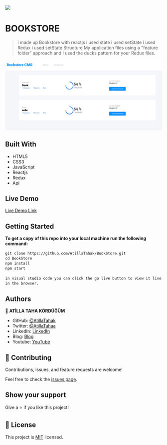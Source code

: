 ![](https://img.shields.io/badge/Microverse-blueviolet)

# BOOKSTORE

> i made up Bookstore with reactjs 
> i used state
> i used setState
> i used Redux
> i used setState
> Structure My application files using a "feature folder" approach and I used the ducks pattern for your Redux files.


![screenshot](./app_screenshot.png)


## Built With

- HTML5
- CSS3
- JavaScript
- Reactjs
- Redux
- Api

## Live Demo

[Live Demo Link](https://musing-stonebraker-0379e6.netlify.app)




## Getting Started

**To get a copy of this repo into your local machine run the following command:**
```
git clone https://github.com/AtillaTahak/BookStore.git
cd BookStore
npm install
npm start

in visual studio code you can click the go live button to view it live in the browser.
```




## Authors

👤 **ATİLLA TAHA KÖRDÜĞÜM**

- GitHub: [@AtillaTahak](https://github.com/AtillaTahak)
- Twitter: [@AtillaTahaa](https://twitter.com/AtillaTahaa)
- LinkedIn: [LinkedIn](https://www.linkedin.com/in/atilla-taha-kördüğüm-a93702186/)
- Blog: [Blog](atillataha.blogspot.com)
- Youtube: [YouTube](https://www.youtube.com/channel/UCmoD0x4Z9vdG2PCsI5p8FYg)





## 🤝 Contributing

Contributions, issues, and feature requests are welcome!

Feel free to check the [issues page](../../issues/).

## Show your support

Give a ⭐️ if you like this project!


## 📝 License

This project is [MIT](./MIT.md) licensed.
